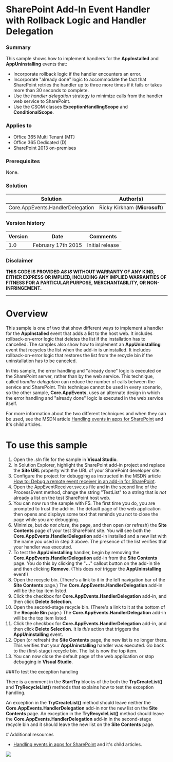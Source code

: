 # SharePoint Add-In Event Handler with Rollback Logic and Handler Delegation #

### Summary ###
This sample shows how to implement handlers for the **AppInstalled** and **AppUninstalling** events that:
- Incorporate rollback logic if the handler encounters an error.
- Incorporate "already done" logic to accommodate the fact that SharePoint retries the handler up to three more times if it fails or takes more than 30 seconds to complete.
- Use the *handler delegation* strategy to minimize calls from the handler web service to SharePoint.
- Use the CSOM classes **ExceptionHandlingScope** and **ConditionalScope**.


### Applies to ###
-  Office 365 Multi Tenant (MT)
-  Office 365 Dedicated (D)
-  SharePoint 2013 on-premises

### Prerequisites ###
None.

### Solution ###
Solution | Author(s)
---------|----------
Core.AppEvents.HandlerDelegation | Ricky Kirkham (**Microsoft**)

### Version history ###
Version  | Date | Comments
---------| -----| --------
1.0  | February 17th 2015 | Initial release

### Disclaimer ###
**THIS CODE IS PROVIDED *AS IS* WITHOUT WARRANTY OF ANY KIND, EITHER EXPRESS OR IMPLIED, INCLUDING ANY IMPLIED WARRANTIES OF FITNESS FOR A PARTICULAR PURPOSE, MERCHANTABILITY, OR NON-INFRINGEMENT.**

----------

# Overview #
This sample is one of two that show different ways to implement a handler for the **AppInstalled** event that adds a list to the host web. It includes rollback-on-error logic that deletes the list if the installation has to cancelled. The samples also show how to implement an **AppUninstalling** event that recycles the list when the add-in is uninstalled. It includes rollback-on-error logic that restores the list from the recycle bin if the uninstallation has to be canceled.

In this sample, the error handling and "already done" logic is executed on the SharePoint server, rather than by the web service. This technique, called *handler delegation* can reduce the number of calls between the service and SharePoint. This technique cannot be used in every scenario, so the other sample, **Core.AppEvents**, uses an alternate design in which the error handling and "already done" logic is executed in the web service itself. 

For more information about the two different techniques and when they can be used, see the MSDN article [Handling events in apps for SharePoint](https://msdn.microsoft.com/en-us/library/office/jj220048.aspx) and it's child articles. 

# To use this sample #
1. Open the .sln file for the sample in **Visual Studio**.
2. In Solution Explorer, highlight the SharePoint add-in project and replace the **Site URL** property with the URL of your SharePoint developer site.
3. Configure the project for debugging as instructed in the MSDN article [How to: Debug a remote event receiver in an add-in for SharePoint](https://msdn.microsoft.com/EN-US/library/office/dn275975.aspx).
3. Open the AppEventReceiver.svc.cs file and in the second line of the ProcessEvent method, change the string "TestList" to a string that is *not* already a list on the test SharePoint host web.
4. You can now run the sample with F5. The first time you do, you are prompted to trust the add-in. The default page of the web application then opens and displays some text that reminds you not to close the page while you are debugging.
5. Minimize, but *do not close*, the page, and then open (or refresh) the **Site Contents** page of your test SharePoint site. You will see both the **Core.AppEvents.HandlerDelegation** add-in installed and a new list with the name you used in step 3 above. The presence of the list verifies that your handler was executed.
6. To test the **AppUninstalling** handler, begin by removing the **Core.AppEvents.HandlerDelegation** add-in from the **Site Contents** page. You do this by clicking the "**...**" callout button on the add-in tile and then clicking **Remove**. (This does *not* trigger the **AppUninstalling** event!)
7. Open the recycle bin. (There's a link to it in the left navigation bar of the **Site Contents** page.) The **Core.AppEvents.HandlerDelegation** add-in will be the top item listed. 
8. Click the checkbox for **Core.AppEvents.HandlerDelegation** add-in, and then click **Delete Selection**.
9. Open the second-stage recycle bin. (There's a link to it at the bottom of the **Recycle Bin** page.) The **Core.AppEvents.HandlerDelegation** add-in will be the top item listed. 
10. Click the checkbox for **Core.AppEvents.HandlerDelegation** add-in, and then click **Delete Selection**. It is *this* action that triggers the **AppUninstalling** event.
11. Open (or refresh) the **Site Contents** page, the new list is no longer there. This verifies that your **AppUninstalling** handler was executed. Go back to the (first-stage) recycle bin. The list is now the top item. 
12. You can now close the default page of the web application or stop debugging in **Visual Studio**.

###To test the exception handling

There is a comment in the **StartTry** blocks of the both the **TryCreateList()** and **TryRecycleList()** methods that explains how to test the exception handling. 

An exception in the **TryCreateList()** method should leave neither the **Core.AppEvents.HandlerDelegation** add-in nor the new list on the **Site Contents** page. An exception in the **TryRecycleList()** method should leave the **Core.AppEvents.HandlerDelegation** add-in in the second-stage recycle bin and it should leave the new list on the **Site Contents** page.

<a name="resources"/>
# Additional resources

* [Handling events in apps for SharePoint](https://msdn.microsoft.com/en-us/library/office/jj220048.aspx) and it's child articles.

<img src="https://telemetry.sharepointpnp.com/pnp/samples/Core.AppEvents.HandlerDelegation" />
